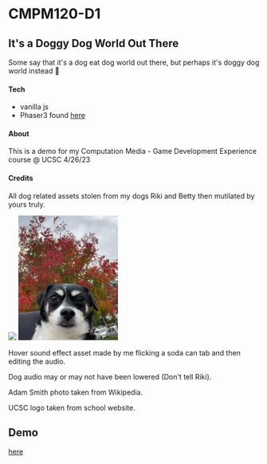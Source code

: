 # CMPM120-D1
## It's a Doggy Dog World Out There



Some say that it's a dog eat dog world out there, but perhaps it's doggy dog world instead &#x1f914;

#### Tech

- vanilla js
- Phaser3 found <a href="https://newdocs.phaser.io/docs/3.60.0"> here </a>

#### About

This is a demo for my Computation Media - Game Development Experience course @ UCSC
4/26/23

#### Credits

All dog related assets stolen from my dogs Riki and Betty then mutilated by yours truly. 

<img style="width:200px;" src="./assets/betty.jpeg">
<img style="width:200px;" src="./assets/riki.jpeg">


Hover sound effect asset made by me flicking a soda can tab and then editing the audio.

Dog audio may or may not have been lowered (Don't tell Riki).

Adam Smith photo taken from Wikipedia. 

UCSC logo taken from school website. 

## Demo
<a href="https://anranlee99.github.io/CMPM120-D1/"> here </a>